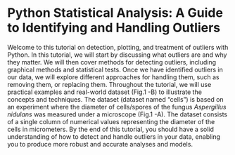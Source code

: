 # Python Statistical Analysis: A Guide to Identifying and Handling Outliers

Welcome to this tutorial on detection, plotting, and treatment of outliers with Python. In this tutorial, we will start by discussing what outliers are and why they matter. We will then cover methods for detecting outliers, including graphical methods and statistical tests. Once we have identified outliers in our data, we will explore different approaches for handling them, such as removing them, or replacing them. Throughout the tutorial, we will use practical examples and real-world dataset (Fig.1 -B) to illustrate the concepts and techniques. The dataset (dataset named “cells”) is based on an experiment where the diameter of cells/spores of the fungus *Aspergillus nidulans* was measured under a microscope (Fig.1 -A). The dataset consists of a single column of numerical values representing the diameter of the cells in micrometers. By the end of this tutorial, you should have a solid understanding of how to detect and handle outliers in your data, enabling you to produce more robust and accurate analyses and models. 
